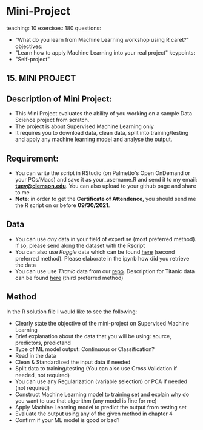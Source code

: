 # Mini-Project

teaching: 10
exercises: 180
questions:
- "What do you learn from Machine Learning workshop using R caret?"
objectives:
- "Learn how to apply Machine Learning into your real project"
keypoints:
- "Self-project"

## 15. MINI PROJECT

## Description of Mini Project: 

- This Mini Project evaluates the ability of you working on a sample Data Science project from scratch.
- The project is about Supervised Machine Learning only
- It requires you to download data, clean data, split into training/testing and apply any machine learning model and analyse the output.


## Requirement:
- You can write the script in RStudio (on Palmetto's Open OnDemand or your PCs/Macs) and save it as your_username.R and send it to my email: **tuev@clemson.edu**. You can also upload to your github page and share to me
- **Note**: in order to get the **Certificate of Attendence**, you should send me the R script on or before **09/30/2021**.

## Data
- You can use *any* data in your field of expertise (most preferred method). If so, please send along the dataset with the Rscript
- You can also use *Kaggle* data which can be found [here](https://www.kaggle.com/datasets) (second preferred method). Please elaborate in the ipynb how did you retrieve the data
- You can use use *Titanic* data from our [repo](https://github.com/clemsonciti/Workshop-Python-ML/tree/master/data/Titanic_data). 
Description for Titanic data can be found [here](https://www.kaggle.com/c/titanic/data) (third preferred method)

## Method
In the R solution file I would like to see the following:
  - Clearly state the objective of the mini-project on Supervised Machine Learning
  - Brief explanation about the data that you will be using: source, predictors, predictand
  - Type of ML model output: Continuous or Classification?
  - Read in the data
  - Clean & Standardized the input data if needed
  - Split data to training/testing (You can also use Cross Validation if needed, not required)
  - You can use any Regularization (variable selection) or PCA if needed (not required)
  - Construct Machine Learning model to training set and explain why do you want to use that algorithm (any model is fine for me)
  - Apply Machine Learning model to predict the output from testing set
  - Evaluate the output using any of the given method in chapter 4
  - Confirm if your ML model is good or bad?
